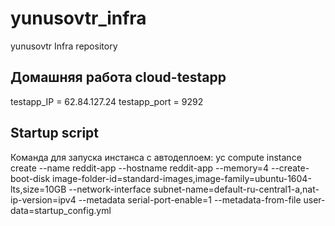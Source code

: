# yunusovtr_infra
yunusovtr Infra repository

## Домашняя работа cloud-testapp
testapp_IP = 62.84.127.24
testapp_port = 9292

## Startup script
Команда для запуска инстанса с автодеплоем:
yc compute instance create --name reddit-app --hostname reddit-app --memory=4 --create-boot-disk image-folder-id=standard-images,image-family=ubuntu-1604-lts,size=10GB  --network-interface subnet-name=default-ru-central1-a,nat-ip-version=ipv4 --metadata serial-port-enable=1 --metadata-from-file user-data=startup_config.yml
